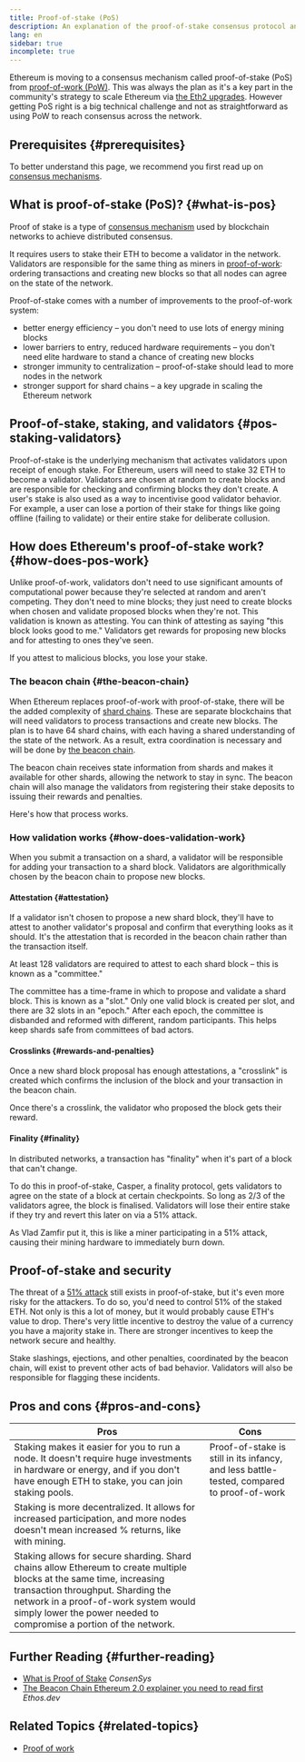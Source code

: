 ```yaml
---
title: Proof-of-stake (PoS)
description: An explanation of the proof-of-stake consensus protocol and its role in Ethereum.
lang: en
sidebar: true
incomplete: true
---
```


Ethereum is moving to a consensus mechanism called proof-of-stake (PoS) from [proof-of-work (PoW)](/developers/docs/consensus-mechanisms/pow/). This was always the plan as it's a key part in the community's strategy to scale Ethereum via [the Eth2 upgrades](/eth2/). However getting PoS right is a big technical challenge and not as straightforward as using PoW to reach consensus across the network.

## Prerequisites {#prerequisites}

To better understand this page, we recommend you first read up on [consensus mechanisms](/developers/docs/consensus-mechanisms/).

## What is proof-of-stake (PoS)? {#what-is-pos}

Proof of stake is a type of [consensus mechanism](/developers/docs/consensus-mechanisms/) used by blockchain networks to achieve distributed consensus.

It requires users to stake their ETH to become a validator in the network. Validators are responsible for the same thing as miners in [proof-of-work](/developers/docs/consensus-mechanisms/pow/): ordering transactions and creating new blocks so that all nodes can agree on the state of the network.

Proof-of-stake comes with a number of improvements to the proof-of-work system:

- better energy efficiency – you don't need to use lots of energy mining blocks
- lower barriers to entry, reduced hardware requirements – you don't need elite hardware to stand a chance of creating new blocks
- stronger immunity to centralization – proof-of-stake should lead to more nodes in the network
- stronger support for shard chains – a key upgrade in scaling the Ethereum network

## Proof-of-stake, staking, and validators {#pos-staking-validators}

Proof-of-stake is the underlying mechanism that activates validators upon receipt of enough stake. For Ethereum, users will need to stake 32 ETH to become a validator. Validators are chosen at random to create blocks and are responsible for checking and confirming blocks they don't create. A user's stake is also used as a way to incentivise good validator behavior. For example, a user can lose a portion of their stake for things like going offline (failing to validate) or their entire stake for deliberate collusion.

## How does Ethereum's proof-of-stake work? {#how-does-pos-work}

Unlike proof-of-work, validators don't need to use significant amounts of computational power because they're selected at random and aren't competing. They don't need to mine blocks; they just need to create blocks when chosen and validate proposed blocks when they're not. This validation is known as attesting. You can think of attesting as saying "this block looks good to me." Validators get rewards for proposing new blocks and for attesting to ones they've seen.

If you attest to malicious blocks, you lose your stake.

### The beacon chain {#the-beacon-chain}

When Ethereum replaces proof-of-work with proof-of-stake, there will be the added complexity of [shard chains](/eth2/shard-chains/). These are separate blockchains that will need validators to process transactions and create new blocks. The plan is to have 64 shard chains, with each having a shared understanding of the state of the network. As a result, extra coordination is necessary and will be done by [the beacon chain](/eth2/beacon-chain/).

The beacon chain receives state information from shards and makes it available for other shards, allowing the network to stay in sync. The beacon chain will also manage the validators from registering their stake deposits to issuing their rewards and penalties.

Here's how that process works.

### How validation works {#how-does-validation-work}

When you submit a transaction on a shard, a validator will be responsible for adding your transaction to a shard block. Validators are algorithmically chosen by the beacon chain to propose new blocks.

#### Attestation {#attestation}

If a validator isn't chosen to propose a new shard block, they'll have to attest to another validator's proposal and confirm that everything looks as it should. It's the attestation that is recorded in the beacon chain rather than the transaction itself.

At least 128 validators are required to attest to each shard block – this is known as a "committee."

The committee has a time-frame in which to propose and validate a shard block. This is known as a "slot." Only one valid block is created per slot, and there are 32 slots in an "epoch." After each epoch, the committee is disbanded and reformed with different, random participants. This helps keep shards safe from committees of bad actors.

#### Crosslinks {#rewards-and-penalties}

Once a new shard block proposal has enough attestations, a "crosslink" is created which confirms the inclusion of the block and your transaction in the beacon chain.

Once there's a crosslink, the validator who proposed the block gets their reward.

#### Finality {#finality}

In distributed networks, a transaction has "finality" when it's part of a block that can't change.

To do this in proof-of-stake, Casper, a finality protocol, gets validators to agree on the state of a block at certain checkpoints. So long as 2/3 of the validators agree, the block is finalised. Validators will lose their entire stake if they try and revert this later on via a 51% attack.

As Vlad Zamfir put it, this is like a miner participating in a 51% attack, causing their mining hardware to immediately burn down.

## Proof-of-stake and security

The threat of a [51% attack](https://www.investopedia.com/terms/1/51-attack.asp) still exists in proof-of-stake, but it's even more risky for the attackers. To do so, you'd need to control 51% of the staked ETH. Not only is this a lot of money, but it would probably cause ETH's value to drop. There's very little incentive to destroy the value of a currency you have a majority stake in. There are stronger incentives to keep the network secure and healthy.

Stake slashings, ejections, and other penalties, coordinated by the beacon chain, will exist to prevent other acts of bad behavior. Validators will also be responsible for flagging these incidents.

## Pros and cons {#pros-and-cons}

| Pros                                                                                                                                                                                                                                                                      | Cons                                                                                      |
| ------------------------------------------------------------------------------------------------------------------------------------------------------------------------------------------------------------------------------------------------------------------------- | ----------------------------------------------------------------------------------------- |
| Staking makes it easier for you to run a node. It doesn't require huge investments in hardware or energy, and if you don't have enough ETH to stake, you can join staking pools.                                                                                          | Proof-of-stake is still in its infancy, and less battle-tested, compared to proof-of-work |
| Staking is more decentralized. It allows for increased participation, and more nodes doesn't mean increased % returns, like with mining.                                                                                                                                   |                                                                                           |
| Staking allows for secure sharding. Shard chains allow Ethereum to create multiple blocks at the same time, increasing transaction throughput. Sharding the network in a proof-of-work system would simply lower the power needed to compromise a portion of the network. |                                                                                           |

## Further Reading {#further-reading}

- [What is Proof of Stake](https://consensys.net/blog/blockchain-explained/what-is-proof-of-stake/) _ConsenSys_
- [The Beacon Chain Ethereum 2.0 explainer you need to read first](https://ethos.dev/beacon-chain/) _Ethos.dev_

## Related Topics {#related-topics}

- [Proof of work](/developers/docs/consensus-mechanisms/pow/)
